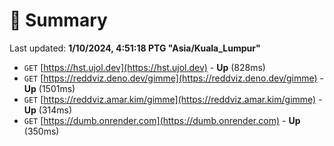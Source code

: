 # 📖 Summary
Last updated: **1/10/2024, 4:51:18 PTG "Asia/Kuala_Lumpur"**

- `GET` [https://hst.ujol.dev](https://hst.ujol.dev) - **Up** (828ms)
- `GET` [https://reddviz.deno.dev/gimme](https://reddviz.deno.dev/gimme) - **Up** (1501ms)
- `GET` [https://reddviz.amar.kim/gimme](https://reddviz.amar.kim/gimme) - **Up** (314ms)
- `GET` [https://dumb.onrender.com](https://dumb.onrender.com) - **Up** (350ms)
